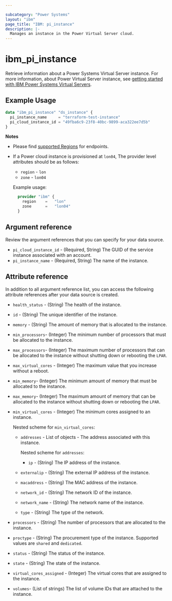 ```yaml
---

subcategory: "Power Systems"
layout: "ibm"
page_title: "IBM: pi_instance"
description: |-
  Manages an instance in the Power Virtual Server cloud.
---
```


# ibm_pi_instance
Retrieve information about a Power Systems Virtual Server instance. For more information, about Power Virtual Server instance, see [getting started with IBM Power Systems Virtual Servers](https://cloud.ibm.com/docs/power-iaas?topic=power-iaas-getting-started).

## Example Usage

```terraform
data "ibm_pi_instance" "ds_instance" {
  pi_instance_name     = "terraform-test-instance"
  pi_cloud_instance_id = "49fba6c9-23f8-40bc-9899-aca322ee7d5b"
}
```

**Notes**
* Please find [supported Regions](https://cloud.ibm.com/apidocs/power-cloud#endpoint) for endpoints.
* If a Power cloud instance is provisioned at `lon04`, The provider level attributes should be as follows:
  * `region` - `lon`
  * `zone` - `lon04`
  
  Example usage:
  
  ```terraform
    provider "ibm" {
      region    =   "lon"
      zone      =   "lon04"
    }
  ```
  

## Argument reference
Review the argument references that you can specify for your data source. 

- `pi_cloud_instance_id` - (Required, String) The GUID of the service instance associated with an account.
- `pi_instance_name` - (Required, String) The name of the instance.

## Attribute reference
In addition to all argument reference list, you can access the following attribute references after your data source is created. 

- `health_status` - (String) The health of the instance.
- `id` - (String) The unique identifier of the instance.
- `memory` - (String) The amount of memory that is allocated to the instance.
- `min_processors`- (Integer) The minimum number of processors that must be allocated to the instance. 
- `max_processors`- (Integer) The maximum number of processors that can be allocated to the instance without shutting down or rebooting the `LPAR`.
- `max_virtual_cores` - (Integer) The maximum value that you increase without a reboot.
- `min_memory`- (Integer) The minimum amount of memory that must be allocated to the instance.
- `max_memory`- (Integer) The maximum amount of memory that can be allocated to the instance without shutting down or rebooting the `LPAR`.
- `min_virtual_cores` - (Integer) The minimum cores assigned to an instance.

  Nested scheme for `min_virtual_cores`:
  - `addresses` - List of objects - The address associated with this instance.

    Nested scheme for `addresses`:
	- `ip` - (String) The IP address of the instance.
  - `externalip` - (String) The external IP address of the instance.
  - `macaddress` - (String) The MAC address of the instance.
  - `network_id` - (String) The network ID of the instance.
  - `network_name` - (String) The network name of the instance.
  - `type` - (String) The type of the network.
- `processors` - (String) The number of processors that are allocated to the instance.
- `proctype` - (String) The procurement type of the instance. Supported values are `shared` and `dedicated`.
- `status` - (String) The status of the instance.
- `state` - (String) The state of the instance.
- `virtual_cores_assigned` - (Integer) The virtual cores that are assigned to the instance.
- `volumes`- (List of strings) The list of volume IDs that are attached to the instance.
